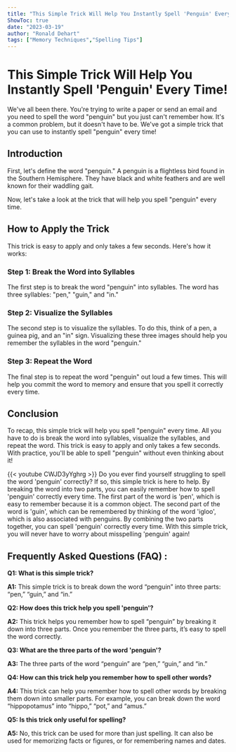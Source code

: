 ```yaml
---
title: "This Simple Trick Will Help You Instantly Spell 'Penguin' Every Time!"
ShowToc: true 
date: "2023-03-19"
author: "Ronald Dehart" 
tags: ["Memory Techniques","Spelling Tips"]
---
```

# This Simple Trick Will Help You Instantly Spell 'Penguin' Every Time! 

We've all been there. You're trying to write a paper or send an email and you need to spell the word "penguin" but you just can't remember how. It's a common problem, but it doesn't have to be. We've got a simple trick that you can use to instantly spell "penguin" every time! 

## Introduction

First, let's define the word "penguin." A penguin is a flightless bird found in the Southern Hemisphere. They have black and white feathers and are well known for their waddling gait. 

Now, let's take a look at the trick that will help you spell "penguin" every time. 

## How to Apply the Trick

This trick is easy to apply and only takes a few seconds. Here's how it works: 

### Step 1: Break the Word into Syllables

The first step is to break the word "penguin" into syllables. The word has three syllables: "pen," "guin," and "in." 

### Step 2: Visualize the Syllables

The second step is to visualize the syllables. To do this, think of a pen, a guinea pig, and an "in" sign. Visualizing these three images should help you remember the syllables in the word "penguin." 

### Step 3: Repeat the Word

The final step is to repeat the word "penguin" out loud a few times. This will help you commit the word to memory and ensure that you spell it correctly every time. 

## Conclusion

To recap, this simple trick will help you spell "penguin" every time. All you have to do is break the word into syllables, visualize the syllables, and repeat the word. This trick is easy to apply and only takes a few seconds. With practice, you'll be able to spell "penguin" without even thinking about it!

{{< youtube CWJD3yYghrg >}} 
Do you ever find yourself struggling to spell the word 'penguin' correctly? If so, this simple trick is here to help. By breaking the word into two parts, you can easily remember how to spell 'penguin' correctly every time. The first part of the word is 'pen', which is easy to remember because it is a common object. The second part of the word is 'guin', which can be remembered by thinking of the word 'igloo', which is also associated with penguins. By combining the two parts together, you can spell 'penguin' correctly every time. With this simple trick, you will never have to worry about misspelling 'penguin' again!

## Frequently Asked Questions (FAQ) :
**Q1: What is this simple trick?**

**A1:** This simple trick is to break down the word “penguin” into three parts: “pen,” “guin,” and “in.”

**Q2: How does this trick help you spell 'penguin'?**

**A2:** This trick helps you remember how to spell “penguin” by breaking it down into three parts. Once you remember the three parts, it’s easy to spell the word correctly.

**Q3: What are the three parts of the word 'penguin'?**

**A3:** The three parts of the word “penguin” are “pen,” “guin,” and “in.”

**Q4: How can this trick help you remember how to spell other words?**

**A4:** This trick can help you remember how to spell other words by breaking them down into smaller parts. For example, you can break down the word “hippopotamus” into “hippo,” “pot,” and “amus.”

**Q5: Is this trick only useful for spelling?**

**A5:** No, this trick can be used for more than just spelling. It can also be used for memorizing facts or figures, or for remembering names and dates.






